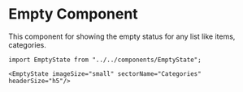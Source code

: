 # Empty Component
This component for showing the empty status for any list like items, categories.

```JS
import EmptyState from "../../components/EmptyState";

<EmptyState imageSize="small" sectorName="Categories" headerSize="h5"/> 
```